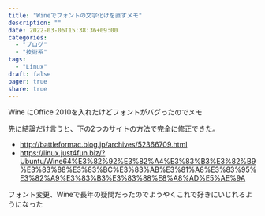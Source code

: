 ```yaml
---
title: "Wineでフォントの文字化けを直すメモ"
description: ""
date: 2022-03-06T15:38:36+09:00
categories:
  - "ブログ"
  - "技術系"
tags:
  - "Linux"
draft: false
pager: true
share: true
---
```



Wine にOffice 2010を入れたけどフォントがバグったのでメモ

先に結論だけ言うと、下の2つのサイトの方法で完全に修正できた。

- http://battleformac.blog.jp/archives/52366709.html
- https://linux.just4fun.biz/?Ubuntu/Wine64%E3%82%92%E3%82%A4%E3%83%B3%E3%82%B9%E3%83%88%E3%83%BC%E3%83%AB%E3%81%A8%E3%83%95%E3%82%A9%E3%83%B3%E3%83%88%E8%A8%AD%E5%AE%9A

フォント変更、Wineで長年の疑問だったのでようやくこれで好きにいじれるようになった
